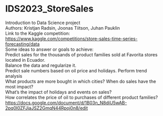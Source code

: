 # IDS2023_StoreSales
Introduction to Data Science project  
Authors: Kristjan Radsin, Joonas Tiitson, Juhan Pauklin  
Link to the Kaggle competition: https://www.kaggle.com/competitions/store-sales-time-series-forecasting/data  
Some ideas to answer or goals to achieve:  
Predict sales for the thousands of product families sold at Favorita stores located in Ecuador.  
Balance the data and regularize it.  
Predict sale numbers based on oil price and holidays. Perform trend analysis  
What products are more bought in which cities? When do sales have the most impact?  
What’s the impact of holidays and events on sales?  
How correlates the price of oil to purchases of different product families?  
https://docs.google.com/document/d/1B03n_N8diU5wAB-2pq0I0ZFJjaJSZ2GmqN44Rpoj0n8/edit
